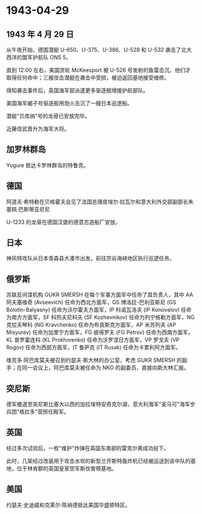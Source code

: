 # 1943-04-29

## 1943 年 4 月 29 日

从午夜开始，德国潜艇 U-650、U-375、U-386、U-528 和 U-532
袭击了北大西洋的盟军护航队 ONS 5。

直到 12:00 左右，美国货轮 McKeesport 被 U-528
号发射的鱼雷击沉，他们才取得任何命中；三艘攻击潜艇在袭击中受损，被迫返回基地接受维修。

得知袭击事件后，英国海军部派遣更多驱逐舰增援护航部队。

美国海军蝎子号驱逐舰用炮火击沉了一艘日本巡逻船。

潜艇"贝库纳"号的龙骨已安放完毕。

近藤信武晋升为海军大将。

## 加罗林群岛

Yugure 抵达卡罗林群岛的特鲁克。

## 德国

阿道夫·希特勒在贝格霍夫会见了法国总理皮埃尔·拉瓦尔和意大利外交部副部长朱塞佩·巴斯蒂亚尼尼

U-1233 的龙骨在德国汉堡的德意志造船厂安放。

## 日本

神风特攻队从日本青森县大凑市出发，前往宗谷海峡地区执行巡逻任务。

## 俄罗斯

苏联反间谍机构 GUKR SMERSH 在每个军事方面军中任命了其负责人，其中 AA
阿夫塞维奇 (Avseevich) 任命为西北方面军，GS 博洛廷-巴利亚斯尼 (GS
Bolotin-Balyasny) 任命为沃尔霍夫方面军，IP 科诺瓦洛夫 (IP Konovalov)
任命为南方方面军，SF 科热夫尼科夫 (SF Kozhevnikov)
任命为列宁格勒方面军，NG 克拉夫琴科 (NG Kravchenko)
任命为布良斯克方面军，AP 米苏列夫 (AP Misyurev) 任命为加里宁方面军，FG
彼得罗夫 (FG Petrov) 任命为西南方面军，KL 普罗霍连科 (KL Prokhorenko)
任命为沃罗涅日方面军，VP 罗戈夫 (VP Rogov) 任命为西部方面军，IT 鲁萨克
(IT Rusak) 任命为卡累利阿方面军。

维克多·阿巴库莫夫被召到约瑟夫·斯大林的办公室，考虑 GUKR SMERSH
的副手；在同一会议上，阿巴库莫夫被任命为 NKO
的副委员，直接向斯大林汇报。

## 突尼斯

德军撤退至突尼斯比塞大以西的加拉埃特安奇克尔湖，意大利海军"圣马可"海军步兵团"格拉多"营担任殿军。

## 英国

经过多次试验后，一枚"维护"炸弹在英国东南部的雷克尔弗成功投下。

此时，几架经过改装用于攻击水坝的新型兰开斯特轰炸机已经被运送到该中队的基地，位于林肯郡的英国皇家空军斯坎普顿基地。

## 美国

约瑟夫·史迪威和克莱尔·陈纳德抵达美国华盛顿特区。

